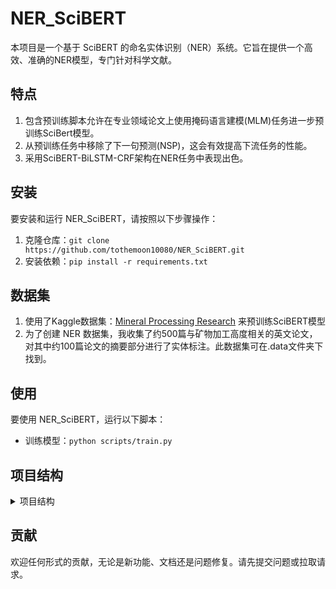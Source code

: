# NER_SciBERT
本项目是一个基于 SciBERT 的命名实体识别（NER）系统。它旨在提供一个高效、准确的NER模型，专门针对科学文献。

## 特点
1. 包含预训练脚本允许在专业领域论文上使用掩码语言建模(MLM)任务进一步预训练SciBert模型。
2. 从预训练任务中移除了下一句预测(NSP)，这会有效提高下流任务的性能。
3. 采用SciBERT-BiLSTM-CRF架构在NER任务中表现出色。

## 安装

要安装和运行 NER_SciBERT，请按照以下步骤操作：

1. 克隆仓库：`git clone https://github.com/tothemoon10080/NER_SciBERT.git`
2. 安装依赖：`pip install -r requirements.txt`

## 数据集
1. 使用了Kaggle数据集：[Mineral Processing Research](https://www.kaggle.com/datasets/tothemoon08/dataset-of-papers-in-mineral-processing
) 来预训练SciBERT模型
2. 为了创建 NER 数据集，我收集了约500篇与矿物加工高度相关的英文论文，对其中约100篇论文的摘要部分进行了实体标注。此数据集可在.data文件夹下找到。

## 使用

要使用 NER_SciBERT，运行以下脚本：
- 训练模型：`python scripts/train.py`

## 项目结构

<details>
<summary>项目结构</summary>

- NER_SciBERT/
  - data/
    - raw/
    - processed/
  - src/
    - models/
    - data/
    - utils/
  - scripts/
    - train.py
  - logs/
  - requirements.txt
  - setup.py
  - README.md

</details>

## 贡献

欢迎任何形式的贡献，无论是新功能、文档还是问题修复。请先提交问题或拉取请求。

